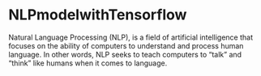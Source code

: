 # NLPmodelwithTensorflow
Natural Language Processing (NLP), is a field of artificial intelligence that focuses on the ability of computers to understand and process human language. In other words, NLP seeks to teach computers to “talk” and “think” like humans when it comes to language.
